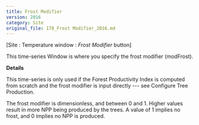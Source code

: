 ```yaml
---
title: Frost Modifier
version: 2016
category: Site
original_file: 178_Frost Modifier_2016.md
---
```


[Site : Temperature window : *Frost
Modifier* button]

This time-series Window is where you
specify the frost modifier (modFrost).

**Details**

This time-series is only used if the Forest Productivity
Index is computed from scratch
and the frost modifier is input directly ---
see Configure Tree Production.

The frost modifier is dimensionless, and between 0 and 1. Higher values
result in more NPP being produced by the trees. A value of 1 implies no
frost, and 0 implies no NPP is produced.